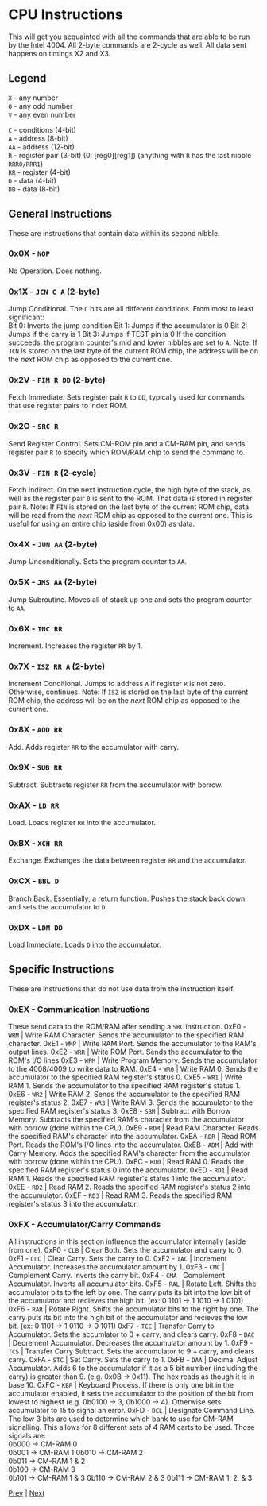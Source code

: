 # CPU Instructions
This will get you acquainted with all the commands that are able to be run by the Intel 4004. All 2-byte commands are 2-cycle as well. All data sent happens on timings X2 and X3.
## Legend
`X` - any number  
`O` - any odd number  
`V` - any even number  

`C` - conditions (4-bit)  
`A` - address (8-bit)  
`AA` - address (12-bit)  
`R` - register pair (3-bit) (0: [reg0][reg1]) (anything with `R` has the last nibble `RRR0/RRR1`)  
`RR` - register (4-bit)  
`D` - data (4-bit)  
`DD` - data (8-bit)
## General Instructions
These are instructions that contain data within its second nibble.
### 0x0X - `NOP`
No Operation. Does nothing.
### 0x1X - `JCN C A` (2-byte)
Jump Conditional. The `C` bits are all different conditions. From most to least significant:  
Bit 0: Inverts the jump condition
Bit 1: Jumps if the accumulator is 0
Bit 2: Jumps if the carry is 1
Bit 3: Jumps if TEST pin is 0
If the condition succeeds, the program counter's mid and lower nibbles are set to `A`. Note: If `JCN` is stored on the last byte of the current ROM chip, the address will be on the *next* ROM chip as opposed to the current one.
### 0x2V - `FIM R DD` (2-byte)
Fetch Immediate. Sets register pair `R` to `DD`, typically used for commands that use register pairs to index ROM.
### 0x2O - `SRC R`
Send Register Control. Sets CM-ROM pin and a CM-RAM pin, and sends register pair `R` to specify which ROM/RAM chip to send the command to.
### 0x3V - `FIN R` (2-cycle)
Fetch Indirect. On the next instruction cycle, the high byte of the stack, as well as the register pair `0` is sent to the ROM. That data is stored in register pair `R`. Note: If `FIN` is stored on the last byte of the current ROM chip, data will be read from the *next* ROM chip as opposed to the current one. This is useful for using an entire chip (aside from 0x00) as data.
### 0x4X - `JUN AA` (2-byte)
Jump Unconditionally. Sets the program counter to `AA`.
### 0x5X - `JMS AA` (2-byte)
Jump Subroutine. Moves all of stack up one and sets the program counter to `AA`.
### 0x6X - `INC RR`
Increment. Increases the register `RR` by 1.
### 0x7X - `ISZ RR A` (2-byte)
Increment Conditional. Jumps to address `A` if register `R` is not zero. Otherwise, continues. Note: If `ISZ` is stored on the last byte of the current ROM chip, the address will be on the *next* ROM chip as opposed to the current one.
### 0x8X - `ADD RR`
Add. Adds register `RR` to the accumulator with carry.
### 0x9X - `SUB RR`
Subtract. Subtracts register `RR` from the accumulator with borrow.
### 0xAX - `LD RR`
Load. Loads register `RR` into the accumulator.
### 0xBX - `XCH RR`
Exchange. Exchanges the data between register `RR` and the accumulator.
### 0xCX - `BBL D`
Branch Back. Essentially, a return function. Pushes the stack back down and sets the accumulator to `D`.
### 0xDX - `LDM DD`
Load Immediate. Loads `D` into the accumulator.
## Specific Instructions
These are instructions that do not use data from the instruction itself.
### 0xEX - Communication Instructions
These send data to the ROM/RAM after sending a `SRC` instruction.
0xE0 - `WRM` | Write RAM Character. Sends the accumulator to the specified RAM character.
0xE1 - `WMP` | Write RAM Port. Sends the accumulator to the RAM's output lines.
0xE2 - `WRR` | Write ROM Port. Sends the accumulator to the ROM's I/O lines
0xE3 - `WPM` | Write Program Memory. Sends the accumulator to the 4008/4009 to write data to RAM.
0xE4 - `WR0` | Write RAM 0. Sends the accumulator to the specified RAM register's status 0.
0xE5 - `WR1` | Write RAM 1. Sends the accumulator to the specified RAM register's status 1.
0xE6 - `WR2` | Write RAM 2. Sends the accumulator to the specified RAM register's status 2.
0xE7 - `WR3` | Write RAM 3. Sends the accumulator to the specified RAM register's status 3.
0xE8 - `SBM` | Subtract with Borrow Memory. Subtracts the specified RAM's character from the accumulator with borrow (done within the CPU).
0xE9 - `RDM` | Read RAM Character. Reads the specified RAM's character into the accumulator.
0xEA - `RDR` | Read ROM Port. Reads the ROM's I/O lines into the accumulator.
0xEB - `ADM` | Add with Carry Memory. Adds the specified RAM's character from the accumulator with borrow (done within the CPU).
0xEC - `RD0` | Read RAM 0. Reads the specified RAM register's status 0 into the accumulator.
0xED - `RD1` | Read RAM 1. Reads the specified RAM register's status 1 into the accumulator.
0xEE - `RD2` | Read RAM 2. Reads the specified RAM register's status 2 into the accumulator.
0xEF - `RD3` | Read RAM 3. Reads the specified RAM register's status 3 into the accumulator.
### 0xFX - Accumulator/Carry Commands
All instructions in this section influence the accumulator internally (aside from one).
0xF0 - `CLB` | Clear Both. Sets the accumulator and carry to 0.
0xF1 - `CLC` | Clear Carry. Sets the carry to 0.
0xF2 - `IAC` | Increment Accumulator. Increases the accumulator amount by 1.
0xF3 - `CMC` | Complement Carry. Inverts the carry bit.
0xF4 - `CMA` | Complement Accumulator. Inverts all accumulator bits.
0xF5 - `RAL` | Rotate Left. Shifts the accumulator bits to the left by one. The carry puts its bit into the low bit of the accumulator and recieves the high bit. (ex: 0 1101 -> 1 1010 -> 1 0101)
0xF6 - `RAR` | Rotate Right. Shifts the accumulator bits to the right by one. The carry puts its bit into the high bit of the accumulator and recieves the low bit. (ex: 0 1101 -> 1 0110 -> 0 1011)
0xF7 - `TCC` | Transfer Carry to Accumulator. Sets the accumlator to 0 + carry, and clears carry.
0xF8 - `DAC` | Decrement Accumulator. Decreases the accumulator amount by 1.
0xF9 - `TCS` | Transfer Carry Subtract. Sets the accumulator to 9 + carry, and clears carry.
0xFA - `STC` | Set Carry. Sets the carry to 1.
0xFB - `DAA` | Decimal Adjust Accumulator. Adds 6 to the accumulator if it as a 5 bit number (including the carry) is greater than 9. (e.g. 0x0B -> 0x11). The hex reads as though it is in base 10.
0xFC - `KBP` | Keyboard Process. If there is only one bit in the accumulator enabled, it sets the accumulator to the position of the bit from lowest to highest (e.g. 0b0100 -> 3, 0b1000 -> 4). Otherwise sets accumulator to 15 to signal an error.
0xFD - `DCL` | Designate Command Line. The low 3 bits are used to determine which bank to use for CM-RAM signalling. This allows for 8 different sets of 4 RAM carts to be used. Those signals are:  
0b000 -> CM-RAM 0  
0b001 -> CM-RAM 1
0b010 -> CM-RAM 2  
0b011 -> CM-RAM 1 & 2  
0b100 -> CM-RAM 3  
0b101 -> CM-RAM 1 & 3
0b110 -> CM-RAM 2 & 3
0b111 -> CM-RAM 1, 2, & 3

[Prev](2_Intel-4002.md) | [Next](6_File-Format.md)